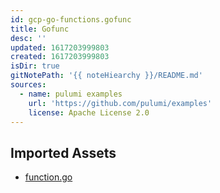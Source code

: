 ```yaml
---
id: gcp-go-functions.gofunc
title: Gofunc
desc: ''
updated: 1617203999803
created: 1617203999803
isDir: true
gitNotePath: '{{ noteHiearchy }}/README.md'
sources:
  - name: pulumi examples
    url: 'https://github.com/pulumi/examples'
    license: Apache License 2.0
---
```

## Imported Assets

- [function.go](/assets/function.go)

